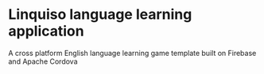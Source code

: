 # Linquiso language learning application
A cross platform English language learning game template built on Firebase and Apache Cordova
